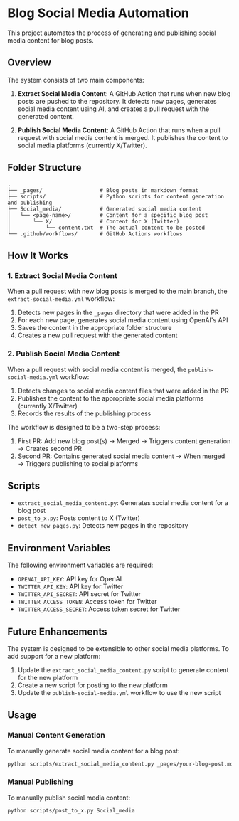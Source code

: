 # Blog Social Media Automation

This project automates the process of generating and publishing social media content for blog posts.

## Overview

The system consists of two main components:

1. **Extract Social Media Content**: A GitHub Action that runs when new blog posts are pushed to the repository. It detects new pages, generates social media content using AI, and creates a pull request with the generated content.

2. **Publish Social Media Content**: A GitHub Action that runs when a pull request with social media content is merged. It publishes the content to social media platforms (currently X/Twitter).

## Folder Structure

```
.
├── _pages/                  # Blog posts in markdown format
├── scripts/                 # Python scripts for content generation and publishing
├── Social_media/            # Generated social media content
│   └── <page-name>/         # Content for a specific blog post
│       └── X/               # Content for X (Twitter)
│           └── content.txt  # The actual content to be posted
└── .github/workflows/       # GitHub Actions workflows
```

## How It Works

### 1. Extract Social Media Content

When a pull request with new blog posts is merged to the main branch, the `extract-social-media.yml` workflow:

1. Detects new pages in the `_pages` directory that were added in the PR
2. For each new page, generates social media content using OpenAI's API
3. Saves the content in the appropriate folder structure
4. Creates a new pull request with the generated content

### 2. Publish Social Media Content

When a pull request with social media content is merged, the `publish-social-media.yml` workflow:

1. Detects changes to social media content files that were added in the PR
2. Publishes the content to the appropriate social media platforms (currently X/Twitter)
3. Records the results of the publishing process

The workflow is designed to be a two-step process:

1. First PR: Add new blog post(s) → Merged → Triggers content generation → Creates second PR
2. Second PR: Contains generated social media content → When merged → Triggers publishing to social platforms

## Scripts

- `extract_social_media_content.py`: Generates social media content for a blog post
- `post_to_x.py`: Posts content to X (Twitter)
- `detect_new_pages.py`: Detects new pages in the repository

## Environment Variables

The following environment variables are required:

- `OPENAI_API_KEY`: API key for OpenAI
- `TWITTER_API_KEY`: API key for Twitter
- `TWITTER_API_SECRET`: API secret for Twitter
- `TWITTER_ACCESS_TOKEN`: Access token for Twitter
- `TWITTER_ACCESS_SECRET`: Access token secret for Twitter

## Future Enhancements

The system is designed to be extensible to other social media platforms. To add support for a new platform:

1. Update the `extract_social_media_content.py` script to generate content for the new platform
2. Create a new script for posting to the new platform
3. Update the `publish-social-media.yml` workflow to use the new script

## Usage

### Manual Content Generation

To manually generate social media content for a blog post:

```bash
python scripts/extract_social_media_content.py _pages/your-blog-post.md X,LinkedIn,Instagram
```

### Manual Publishing

To manually publish social media content:

```bash
python scripts/post_to_x.py Social_media
```
